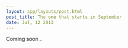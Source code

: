 ```yaml
---
layout: app/layouts/post.html
post_title: The one that starts in September
date: Jul, 12 2013
---
```


Coming soon...